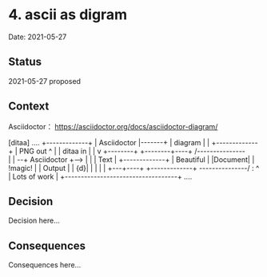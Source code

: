 # 4. ascii as digram

Date: 2021-05-27

## Status

2021-05-27 proposed

## Context

Asciidoctor： https://asciidoctor.org/docs/asciidoctor-diagram/



[ditaa]
....
+-------------+
| Asciidoctor |-------+
|   diagram   |       |
+-------------+       | PNG out
^                 |
| ditaa in        |
|                 v
+--------+   +--------+----+    /---------------\
|        | --+ Asciidoctor +--> |               |
|  Text  |   +-------------+    |   Beautiful   |
|Document|   |   !magic!   |    |    Output     |
|     {d}|   |             |    |               |
+---+----+   +-------------+    \---------------/
:                                   ^
|          Lots of work             |
+-----------------------------------+
....


## Decision

Decision here...

## Consequences

Consequences here...

